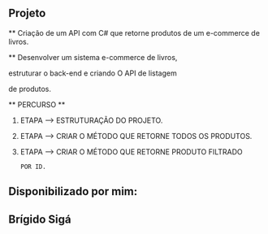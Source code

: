  ## Projeto ##

** Criação de um API com C# que retorne produtos de um e-commerce de livros.

** Desenvolver um sistema e-commerce de livros,

  estruturar o back-end e criando O API de listagem

  de produtos.



** PERCURSO **


1. ETAPA --> ESTRUTURAÇÃO DO PROJETO.

2. ETAPA --> CRIAR O MÉTODO QUE RETORNE TODOS OS PRODUTOS.

3. ETAPA --> CRIAR O MÉTODO QUE RETORNE PRODUTO FILTRADO 

       POR ID.



## Disponibilizado por mim:

  ## Brígido Sigá

